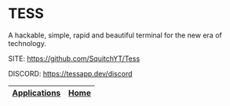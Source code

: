 # TESS

 A hackable, simple, rapid and beautiful terminal for the new era of technology.

 SITE: https://github.com/SquitchYT/Tess
 
 DISCORD: https://tessapp.dev/discord

 | [Applications](https://portable-linux-apps.github.io/apps.html) | [Home](https://portable-linux-apps.github.io)
 | --- | --- |

